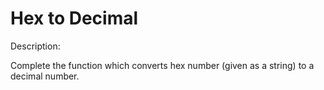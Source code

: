 # Hex to Decimal
Description:

Complete the function which converts hex number (given as a string) to a decimal number.
